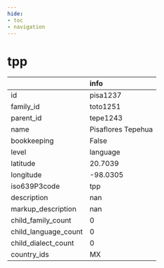 ```yaml
---
hide:
- toc
- navigation
---
```

# tpp
|                      | info               |
|:---------------------|:-------------------|
| id                   | pisa1237           |
| family_id            | toto1251           |
| parent_id            | tepe1243           |
| name                 | Pisaflores Tepehua |
| bookkeeping          | False              |
| level                | language           |
| latitude             | 20.7039            |
| longitude            | -98.0305           |
| iso639P3code         | tpp                |
| description          | nan                |
| markup_description   | nan                |
| child_family_count   | 0                  |
| child_language_count | 0                  |
| child_dialect_count  | 0                  |
| country_ids          | MX                 |
